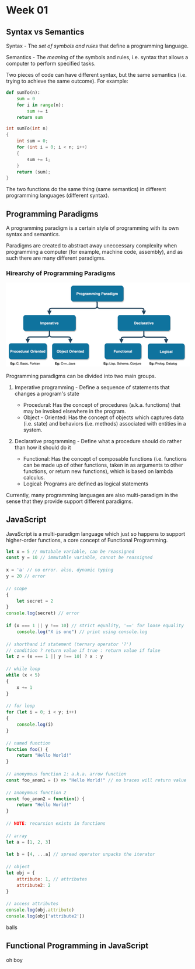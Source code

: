 # Week 01

## Syntax vs Semantics

Syntax - The *set of symbols and rules* that define a programming language.

Semantics - The *meaning* of the symbols and rules, i.e. syntax that allows a computer to perform specified tasks.

Two pieces of code can have different syntax, but the same semantics (i.e. trying to achieve the same outcome). For example:

```python
def sumTo(n):
    sum = 0
    for i in range(n):
        sum += i
    return sum
```

```c
int sumTo(int n)
{
    int sum = 0;
    for (int i = 0; i < n; i++)
    {
        sum += i;
    }
    return (sum);
}
```

The two functions do the same thing (same semantics) in different programming languages (different syntax).

## Programming Paradigms

A programming paradigm is a certain style of programming with its own syntax and semantics.

Paradigms are created to abstract away uneccessary complexity when programming a computer (for example, machine code, assembly), and as such there are many different paradigms.

### Hirearchy of Programming Paradigms

![paradigms](/assets/paradigms.png)

Programming paradigms can be divided into two main groups.

1. Imperative programming - Define a sequence of statements that changes a program's state

    - Procedural: Has the concept of procedures (a.k.a. functions) that may be invoked elsewhere in the program.  
    - Object - Oriented: Has the concept of objects which captures data (i.e. state) and behaviors (i.e. methods) associated with entities in a system.

2. Declarative programming - Define what a procedure should do rather than how it should do it

    - Functional: Has the concept of composable functions (i.e. functions can be made up of other functions, taken in as arguments to other functions, or return new functions), which is based on lambda calculus.
    - Logical: Programs are defined as logical statements

Currently, many programming languages are also multi-paradigm in the sense that they provide support different paradigms.

## JavaScript

JavaScript is a multi-paradigm language which just so happens to support higher-order functions, a core concept of Functional Programming.

```javascript
let x = 5 // mutabale variable, can be reassigned
const y = 10 // immutable variable, cannot be reassigned

x = 'a' // no error. also, dynamic typing
y = 20 // error

// scope
{
    let secret = 2
}
console.log(secret) // error

if (x === 1 || y !== 10) // strict equality, '==' for loose equality
    console.log("X is one") // print using console.log

// shorthand if statement (ternary operator '?')
// condition ? return value if true : return value if false
let z = (x === 1 || y !== 10) ? x : y

// while loop
while (x < 5)
{
    x += 1
}

// for loop
for (let i = 0; i < y; i++)
{
    console.log(i)
}

// named function
function foo() {
    return "Hello World!"
}

// anonymous function 1: a.k.a. arrow function
const foo_anon1 = () => "Hello World!" // no braces will return value

// anonymous function 2
const foo_anon2 = function() {
    return "Hello World!"
}

// NOTE: recursion exists in functions

// array
let a = [1, 2, 3]

let b = [4, ...a] // spread operator unpacks the iterator

// object
let obj = {
    attribute: 1, // attributes
    attribute2: 2
}

// access attributes
console.log(obj.attribute)
console.log(obj['attribute2'])
```

balls

## Functional Programming in JavaScript

oh boy
